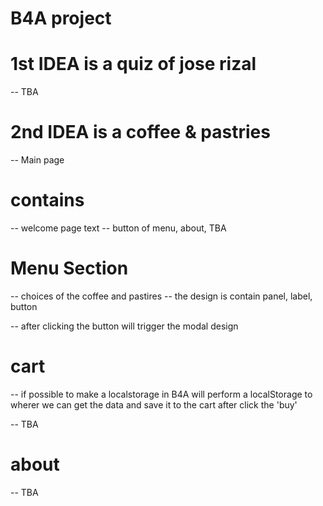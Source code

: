 
# B4A project

# 1st IDEA is a quiz of jose rizal
 -- TBA



# 2nd IDEA is a coffee & pastries

-- Main page
# contains

-- welcome page text
-- button of menu, about, TBA

# Menu Section

-- choices of the coffee and pastires
-- the design is contain panel, label, button

-- after clicking the button will trigger the modal design

# cart 

-- if possible to make a localstorage in B4A will perform a localStorage to wherer we can get the data and save it to the cart after click the 'buy'


-- TBA

# about

-- TBA

